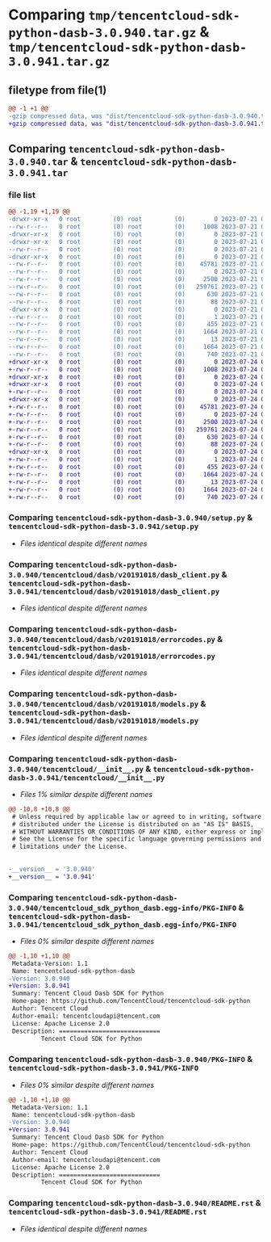 # Comparing `tmp/tencentcloud-sdk-python-dasb-3.0.940.tar.gz` & `tmp/tencentcloud-sdk-python-dasb-3.0.941.tar.gz`

## filetype from file(1)

```diff
@@ -1 +1 @@
-gzip compressed data, was "dist/tencentcloud-sdk-python-dasb-3.0.940.tar", last modified: Fri Jul 21 00:27:11 2023, max compression
+gzip compressed data, was "dist/tencentcloud-sdk-python-dasb-3.0.941.tar", last modified: Mon Jul 24 00:35:09 2023, max compression
```

## Comparing `tencentcloud-sdk-python-dasb-3.0.940.tar` & `tencentcloud-sdk-python-dasb-3.0.941.tar`

### file list

```diff
@@ -1,19 +1,19 @@
-drwxr-xr-x   0 root         (0) root         (0)        0 2023-07-21 00:27:11.000000 tencentcloud-sdk-python-dasb-3.0.940/
--rw-r--r--   0 root         (0) root         (0)     1008 2023-07-21 00:27:11.000000 tencentcloud-sdk-python-dasb-3.0.940/setup.py
-drwxr-xr-x   0 root         (0) root         (0)        0 2023-07-21 00:27:11.000000 tencentcloud-sdk-python-dasb-3.0.940/tencentcloud/
-drwxr-xr-x   0 root         (0) root         (0)        0 2023-07-21 00:27:11.000000 tencentcloud-sdk-python-dasb-3.0.940/tencentcloud/dasb/
--rw-r--r--   0 root         (0) root         (0)        0 2023-07-21 00:27:11.000000 tencentcloud-sdk-python-dasb-3.0.940/tencentcloud/dasb/__init__.py
-drwxr-xr-x   0 root         (0) root         (0)        0 2023-07-21 00:27:11.000000 tencentcloud-sdk-python-dasb-3.0.940/tencentcloud/dasb/v20191018/
--rw-r--r--   0 root         (0) root         (0)    45781 2023-07-21 00:27:11.000000 tencentcloud-sdk-python-dasb-3.0.940/tencentcloud/dasb/v20191018/dasb_client.py
--rw-r--r--   0 root         (0) root         (0)        0 2023-07-21 00:27:11.000000 tencentcloud-sdk-python-dasb-3.0.940/tencentcloud/dasb/v20191018/__init__.py
--rw-r--r--   0 root         (0) root         (0)     2500 2023-07-21 00:27:11.000000 tencentcloud-sdk-python-dasb-3.0.940/tencentcloud/dasb/v20191018/errorcodes.py
--rw-r--r--   0 root         (0) root         (0)   259761 2023-07-21 00:27:11.000000 tencentcloud-sdk-python-dasb-3.0.940/tencentcloud/dasb/v20191018/models.py
--rw-r--r--   0 root         (0) root         (0)      630 2023-07-21 00:27:11.000000 tencentcloud-sdk-python-dasb-3.0.940/tencentcloud/__init__.py
--rw-r--r--   0 root         (0) root         (0)       88 2023-07-21 00:27:11.000000 tencentcloud-sdk-python-dasb-3.0.940/setup.cfg
-drwxr-xr-x   0 root         (0) root         (0)        0 2023-07-21 00:27:11.000000 tencentcloud-sdk-python-dasb-3.0.940/tencentcloud_sdk_python_dasb.egg-info/
--rw-r--r--   0 root         (0) root         (0)        1 2023-07-21 00:27:11.000000 tencentcloud-sdk-python-dasb-3.0.940/tencentcloud_sdk_python_dasb.egg-info/dependency_links.txt
--rw-r--r--   0 root         (0) root         (0)      455 2023-07-21 00:27:11.000000 tencentcloud-sdk-python-dasb-3.0.940/tencentcloud_sdk_python_dasb.egg-info/SOURCES.txt
--rw-r--r--   0 root         (0) root         (0)     1664 2023-07-21 00:27:11.000000 tencentcloud-sdk-python-dasb-3.0.940/tencentcloud_sdk_python_dasb.egg-info/PKG-INFO
--rw-r--r--   0 root         (0) root         (0)       13 2023-07-21 00:27:11.000000 tencentcloud-sdk-python-dasb-3.0.940/tencentcloud_sdk_python_dasb.egg-info/top_level.txt
--rw-r--r--   0 root         (0) root         (0)     1664 2023-07-21 00:27:11.000000 tencentcloud-sdk-python-dasb-3.0.940/PKG-INFO
--rw-r--r--   0 root         (0) root         (0)      740 2023-07-21 00:27:11.000000 tencentcloud-sdk-python-dasb-3.0.940/README.rst
+drwxr-xr-x   0 root         (0) root         (0)        0 2023-07-24 00:35:09.000000 tencentcloud-sdk-python-dasb-3.0.941/
+-rw-r--r--   0 root         (0) root         (0)     1008 2023-07-24 00:35:09.000000 tencentcloud-sdk-python-dasb-3.0.941/setup.py
+drwxr-xr-x   0 root         (0) root         (0)        0 2023-07-24 00:35:09.000000 tencentcloud-sdk-python-dasb-3.0.941/tencentcloud/
+drwxr-xr-x   0 root         (0) root         (0)        0 2023-07-24 00:35:09.000000 tencentcloud-sdk-python-dasb-3.0.941/tencentcloud/dasb/
+-rw-r--r--   0 root         (0) root         (0)        0 2023-07-24 00:35:09.000000 tencentcloud-sdk-python-dasb-3.0.941/tencentcloud/dasb/__init__.py
+drwxr-xr-x   0 root         (0) root         (0)        0 2023-07-24 00:35:09.000000 tencentcloud-sdk-python-dasb-3.0.941/tencentcloud/dasb/v20191018/
+-rw-r--r--   0 root         (0) root         (0)    45781 2023-07-24 00:35:09.000000 tencentcloud-sdk-python-dasb-3.0.941/tencentcloud/dasb/v20191018/dasb_client.py
+-rw-r--r--   0 root         (0) root         (0)        0 2023-07-24 00:35:09.000000 tencentcloud-sdk-python-dasb-3.0.941/tencentcloud/dasb/v20191018/__init__.py
+-rw-r--r--   0 root         (0) root         (0)     2500 2023-07-24 00:35:09.000000 tencentcloud-sdk-python-dasb-3.0.941/tencentcloud/dasb/v20191018/errorcodes.py
+-rw-r--r--   0 root         (0) root         (0)   259761 2023-07-24 00:35:09.000000 tencentcloud-sdk-python-dasb-3.0.941/tencentcloud/dasb/v20191018/models.py
+-rw-r--r--   0 root         (0) root         (0)      630 2023-07-24 00:35:09.000000 tencentcloud-sdk-python-dasb-3.0.941/tencentcloud/__init__.py
+-rw-r--r--   0 root         (0) root         (0)       88 2023-07-24 00:35:09.000000 tencentcloud-sdk-python-dasb-3.0.941/setup.cfg
+drwxr-xr-x   0 root         (0) root         (0)        0 2023-07-24 00:35:09.000000 tencentcloud-sdk-python-dasb-3.0.941/tencentcloud_sdk_python_dasb.egg-info/
+-rw-r--r--   0 root         (0) root         (0)        1 2023-07-24 00:35:09.000000 tencentcloud-sdk-python-dasb-3.0.941/tencentcloud_sdk_python_dasb.egg-info/dependency_links.txt
+-rw-r--r--   0 root         (0) root         (0)      455 2023-07-24 00:35:09.000000 tencentcloud-sdk-python-dasb-3.0.941/tencentcloud_sdk_python_dasb.egg-info/SOURCES.txt
+-rw-r--r--   0 root         (0) root         (0)     1664 2023-07-24 00:35:09.000000 tencentcloud-sdk-python-dasb-3.0.941/tencentcloud_sdk_python_dasb.egg-info/PKG-INFO
+-rw-r--r--   0 root         (0) root         (0)       13 2023-07-24 00:35:09.000000 tencentcloud-sdk-python-dasb-3.0.941/tencentcloud_sdk_python_dasb.egg-info/top_level.txt
+-rw-r--r--   0 root         (0) root         (0)     1664 2023-07-24 00:35:09.000000 tencentcloud-sdk-python-dasb-3.0.941/PKG-INFO
+-rw-r--r--   0 root         (0) root         (0)      740 2023-07-24 00:35:09.000000 tencentcloud-sdk-python-dasb-3.0.941/README.rst
```

### Comparing `tencentcloud-sdk-python-dasb-3.0.940/setup.py` & `tencentcloud-sdk-python-dasb-3.0.941/setup.py`

 * *Files identical despite different names*

### Comparing `tencentcloud-sdk-python-dasb-3.0.940/tencentcloud/dasb/v20191018/dasb_client.py` & `tencentcloud-sdk-python-dasb-3.0.941/tencentcloud/dasb/v20191018/dasb_client.py`

 * *Files identical despite different names*

### Comparing `tencentcloud-sdk-python-dasb-3.0.940/tencentcloud/dasb/v20191018/errorcodes.py` & `tencentcloud-sdk-python-dasb-3.0.941/tencentcloud/dasb/v20191018/errorcodes.py`

 * *Files identical despite different names*

### Comparing `tencentcloud-sdk-python-dasb-3.0.940/tencentcloud/dasb/v20191018/models.py` & `tencentcloud-sdk-python-dasb-3.0.941/tencentcloud/dasb/v20191018/models.py`

 * *Files identical despite different names*

### Comparing `tencentcloud-sdk-python-dasb-3.0.940/tencentcloud/__init__.py` & `tencentcloud-sdk-python-dasb-3.0.941/tencentcloud/__init__.py`

 * *Files 1% similar despite different names*

```diff
@@ -10,8 +10,8 @@
 # Unless required by applicable law or agreed to in writing, software
 # distributed under the License is distributed on an "AS IS" BASIS,
 # WITHOUT WARRANTIES OR CONDITIONS OF ANY KIND, either express or implied.
 # See the License for the specific language governing permissions and
 # limitations under the License.
 
 
-__version__ = '3.0.940'
+__version__ = '3.0.941'
```

### Comparing `tencentcloud-sdk-python-dasb-3.0.940/tencentcloud_sdk_python_dasb.egg-info/PKG-INFO` & `tencentcloud-sdk-python-dasb-3.0.941/tencentcloud_sdk_python_dasb.egg-info/PKG-INFO`

 * *Files 0% similar despite different names*

```diff
@@ -1,10 +1,10 @@
 Metadata-Version: 1.1
 Name: tencentcloud-sdk-python-dasb
-Version: 3.0.940
+Version: 3.0.941
 Summary: Tencent Cloud Dasb SDK for Python
 Home-page: https://github.com/TencentCloud/tencentcloud-sdk-python
 Author: Tencent Cloud
 Author-email: tencentcloudapi@tencent.com
 License: Apache License 2.0
 Description: ============================
         Tencent Cloud SDK for Python
```

### Comparing `tencentcloud-sdk-python-dasb-3.0.940/PKG-INFO` & `tencentcloud-sdk-python-dasb-3.0.941/PKG-INFO`

 * *Files 0% similar despite different names*

```diff
@@ -1,10 +1,10 @@
 Metadata-Version: 1.1
 Name: tencentcloud-sdk-python-dasb
-Version: 3.0.940
+Version: 3.0.941
 Summary: Tencent Cloud Dasb SDK for Python
 Home-page: https://github.com/TencentCloud/tencentcloud-sdk-python
 Author: Tencent Cloud
 Author-email: tencentcloudapi@tencent.com
 License: Apache License 2.0
 Description: ============================
         Tencent Cloud SDK for Python
```

### Comparing `tencentcloud-sdk-python-dasb-3.0.940/README.rst` & `tencentcloud-sdk-python-dasb-3.0.941/README.rst`

 * *Files identical despite different names*

